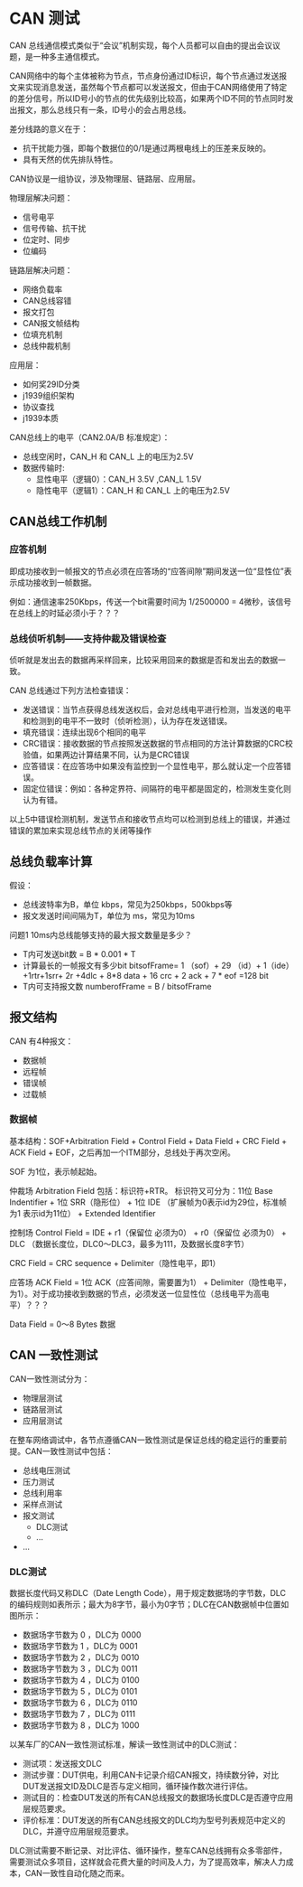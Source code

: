 # CAN 测试

CAN 总线通信模式类似于“会议”机制实现，每个人员都可以自由的提出会议议题，是一种多主通信模式。

CAN网络中的每个主体被称为节点，节点身份通过ID标识，每个节点通过发送报文来实现消息发送，虽然每个节点都可以发送报文，但由于CAN网络使用了特定的差分信号，所以ID号小的节点的优先级别比较高，如果两个ID不同的节点同时发出报文，那么总线只有一条，ID号小的会占用总线。

差分线路的意义在于：
- 抗干扰能力强，即每个数据位的0/1是通过两根电线上的压差来反映的。
- 具有天然的优先排队特性。


CAN协议是一组协议，涉及物理层、链路层、应用层。

物理层解决问题：
- 信号电平
- 信号传输、抗干扰
- 位定时、同步
- 位编码

链路层解决问题：
- 网络负载率
- CAN总线容错
- 报文打包
- CAN报文帧结构
- 位填充机制
- 总线仲裁机制

应用层：
- 如何奖29ID分类
- j1939组织架构
- 协议查找
- j1939本质

CAN总线上的电平（CAN2.0A/B 标准规定）：
- 总线空闲时，CAN_H 和 CAN_L 上的电压为2.5V
- 数据传输时:
  - 显性电平（逻辑0）：CAN_H 3.5V ,CAN_L 1.5V
  - 隐性电平（逻辑1）：CAN_H 和 CAN_L 上的电压为2.5V


## CAN总线工作机制

### 应答机制

即成功接收到一帧报文的节点必须在应答场的“应答间隙”期间发送一位“显性位”表示成功接收到一帧数据。

例如：通信速率250Kbps，传送一个bit需要时间为 1/2500000 = 4微秒，该信号在总线上的时延必须小于？？？

### 总线侦听机制——支持仲裁及错误检查

侦听就是发出去的数据再采样回来，比较采用回来的数据是否和发出去的数据一致。

CAN 总线通过下列方法检查错误：
- 发送错误：当节点获得总线发送权后，会对总线电平进行检测，当发送的电平和检测到的电平不一致时（侦听检测），认为存在发送错误。
- 填充错误：连续出现6个相同的电平
- CRC错误：接收数据的节点按照发送数据的节点相同的方法计算数据的CRC校验值，如果两边计算结果不同，认为是CRC错误
- 应答错误：在应答场中如果没有监控到一个显性电平，那么就认定一个应答错误。
- 固定位错误：例如：各种定界符、间隔符的电平都是固定的，检测发生变化则认为有错。

以上5中错误检测机制，发送节点和接收节点均可以检测到总线上的错误，并通过错误的累加来实现总线节点的关闭等操作

## 总线负载率计算

假设：
- 总线波特率为B，单位 kbps，常见为250kbps，500kbps等
- 报文发送时间间隔为T，单位为 ms，常见为10ms
  

问题1 10ms内总线能够支持的最大报文数量是多少？
- T内可发送bit数 = B * 0.001 * T
- 计算最长的一帧报文有多少bit bitsofFrame= 1 （sof）+ 29 （id）+ 1（ide）+1rtr+1srr+ 2r +4dlc + 8*8 data + 16 crc + 2 ack + 7 * eof =128 bit
- T内可支持报文数 numberofFrame =  B / bitsofFrame 

## 报文结构

CAN 有4种报文：
- 数据帧
- 远程帧
- 错误帧
- 过载帧

### 数据帧
基本结构：SOF+Arbitration Field + Control Field + Data Field + CRC Field + ACK Field + EOF，之后再加一个ITM部分，总线处于再次空闲。

SOF 为1位，表示帧起始。

仲裁场 Arbitration Field 包括：标识符+RTR。 标识符又可分为：11位 Base Indentifier + 1位 SRR（隐形位） + 1位 IDE （扩展帧为0表示id为29位，标准帧为1 表示id为11位） + Extended Identifier

控制场 Control Field = IDE + r1（保留位 必须为0） + r0（保留位 必须为0） + DLC （数据长度位，DLC0～DLC3，最多为111，及数据长度8字节）

CRC Field = CRC sequence + Delimiter（隐性电平，即1）

应答场 ACK Field = 1位 ACK（应答间隙，需要置为1） + Delimiter（隐性电平，为1）。对于成功接收到数据的节点，必须发送一位显性位（总线电平为高电平）？？？


Data Field = 0～8 Bytes 数据

## CAN 一致性测试

CAN一致性测试分为：
- 物理层测试
- 链路层测试
- 应用层测试

在整车网络调试中，各节点遵循CAN一致性测试是保证总线的稳定运行的重要前提。CAN一致性测试中包括：
- 总线电压测试
- 压力测试
- 总线利用率
- 采样点测试
- 报文测试
  - DLC测试
  - ...
- ...

### DLC测试

数据长度代码又称DLC（Date Length Code），用于规定数据场的字节数，DLC的编码规则如表所示；最大为8字节，最小为0字节；DLC在CAN数据帧中位置如图所示：
- 数据场字节数为 0 ，DLC为 0000
- 数据场字节数为 1 ，DLC为 0001
- 数据场字节数为 2 ，DLC为 0010
- 数据场字节数为 3 ，DLC为 0011
- 数据场字节数为 4 ，DLC为 0100
- 数据场字节数为 5 ，DLC为 0101
- 数据场字节数为 6 ，DLC为 0110
- 数据场字节数为 7 ，DLC为 0111
- 数据场字节数为 8 ，DLC为 1000


以某车厂的CAN一致性测试标准，解读一致性测试中的DLC测试：

- 测试项：发送报文DLC
- 测试步骤：DUT供电，利用CAN卡记录介绍CAN报文，持续数分钟，对比DUT发送报文ID及DLC是否与定义相同，循环操作数次进行评估。
- 测试目的：检查DUT发送的所有CAN总线报文的数据场长度DLC是否遵守应用层规范要求。
- 评价标准：DUT发送的所有CAN总线报文的DLC均为型号列表规范中定义的DLC，并遵守应用层规范要求。

DLC测试需要不断记录、对比评估、循环操作，整车CAN总线拥有众多零部件，需要测试众多项目，这样就会花费大量的时间及人力，为了提高效率，解决人力成本，CAN一致性自动化随之而来。
